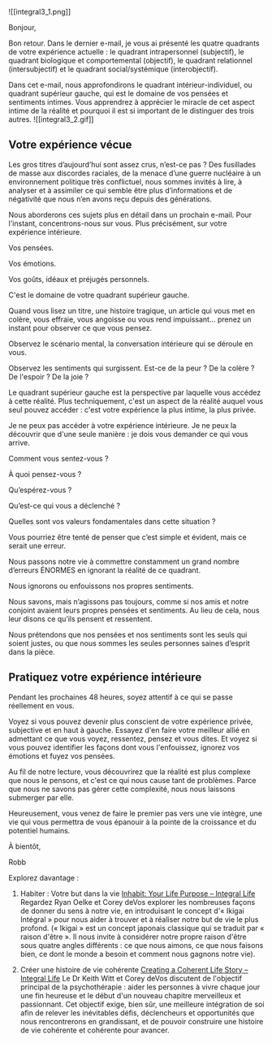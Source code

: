 ![[integral3_1.png]]

Bonjour,

Bon retour. Dans le dernier e-mail, je vous ai présenté les quatre quadrants de votre expérience actuelle : le quadrant intrapersonnel (subjectif), le quadrant biologique et comportemental (objectif), le quadrant relationnel (intersubjectif) et le quadrant social/systémique (interobjectif).

Dans cet e-mail, nous approfondirons le quadrant intérieur-individuel, ou quadrant supérieur gauche, qui est le domaine de vos pensées et sentiments intimes. Vous apprendrez à apprécier le miracle de cet aspect intime de la réalité et pourquoi il est si important de le distinguer des trois autres.
![[integral3_2.gif]]

## Votre expérience vécue

Les gros titres d’aujourd’hui sont assez crus, n’est-ce pas ? Des fusillades de masse aux discordes raciales, de la menace d’une guerre nucléaire à un environnement politique très conflictuel, nous sommes invités à lire, à analyser et à assimiler ce qui semble être plus d’informations et de négativité que nous n’en avons reçu depuis des générations.

Nous aborderons ces sujets plus en détail dans un prochain e-mail. Pour l'instant, concentrons-nous sur vous. Plus précisément, sur votre expérience intérieure.

Vos pensées.

Vos émotions.

Vos goûts, idéaux et préjugés personnels.

C'est le domaine de votre quadrant supérieur gauche.

Quand vous lisez un titre, une histoire tragique, un article qui vous met en colère, vous effraie, vous angoisse ou vous rend impuissant… prenez un instant pour observer ce que vous pensez.

Observez le scénario mental, la conversation intérieure qui se déroule en vous.

Observez les sentiments qui surgissent. Est-ce de la peur ? De la colère ? De l'espoir ? De la joie ?

Le quadrant supérieur gauche est la perspective par laquelle vous accédez à cette réalité. Plus techniquement, c'est un aspect de la réalité auquel vous seul pouvez accéder : c'est votre expérience la plus intime, la plus privée.

Je ne peux pas accéder à votre expérience intérieure. Je ne peux la découvrir que d'une seule manière : je dois vous demander ce qui vous arrive.

Comment vous sentez-vous ?

À quoi pensez-vous ?

Qu’espérez-vous ?

Qu’est-ce qui vous a déclenché ?

Quelles sont vos valeurs fondamentales dans cette situation ?

Vous pourriez être tenté de penser que c’est simple et évident, mais ce serait une erreur.

Nous passons notre vie à commettre constamment un grand nombre d’erreurs ÉNORMES en ignorant la réalité de ce quadrant.

Nous ignorons ou enfouissons nos propres sentiments.

Nous savons, mais n’agissons pas toujours, comme si nos amis et notre conjoint avaient leurs propres pensées et sentiments. Au lieu de cela, nous leur disons ce qu’ils pensent et ressentent.

Nous prétendons que nos pensées et nos sentiments sont les seuls qui soient justes, ou que nous sommes les seules personnes saines d’esprit dans la pièce.

## Pratiquez votre expérience intérieure

Pendant les prochaines 48 heures, soyez attentif à ce qui se passe réellement en vous.

Voyez si vous pouvez devenir plus conscient de votre expérience privée, subjective et en haut à gauche. Essayez d'en faire votre meilleur allié en admettant ce que vous voyez, ressentez, pensez et vous dites. Et voyez si vous pouvez identifier les façons dont vous l'enfouissez, ignorez vos émotions et fuyez vos pensées.

Au fil de notre lecture, vous découvrirez que la réalité est plus complexe que nous le pensons, et c'est ce qui nous cause tant de problèmes. Parce que nous ne savons pas gérer cette complexité, nous nous laissons submerger par elle.

Heureusement, vous venez de faire le premier pas vers une vie intègre, une vie qui vous permettra de vous épanouir à la pointe de la croissance et du potentiel humains.

À bientôt,

Robb

Explorez davantage :
1. Habiter : Votre but dans la vie [Inhabit: Your Life Purpose – Integral Life](https://integrallife.us14.list-manage.com/track/click?u=a5c598fc4dd1ba5f76945fdc6&id=3071a3f720&e=260ca26db4)
Regardez Ryan Oelke et Corey deVos explorer les nombreuses façons de donner du sens à notre vie, en introduisant le concept d'« Ikigai Intégral » pour nous aider à trouver et à réaliser notre but de vie le plus profond. (« Ikigai » est un concept japonais classique qui se traduit par « raison d'être ». Il nous invite à considérer notre propre raison d'être sous quatre angles différents : ce que nous aimons, ce que nous faisons bien, ce dont le monde a besoin et comment nous gagnons notre vie).

2. Créer une histoire de vie cohérente [Creating a Coherent Life Story – Integral Life](https://integrallife.us14.list-manage.com/track/click?u=a5c598fc4dd1ba5f76945fdc6&id=8b9e6ab1f1&e=260ca26db4)
Le Dr Keith Witt et Corey deVos discutent de l'objectif principal de la psychothérapie : aider les personnes à vivre chaque jour une fin heureuse et le début d'un nouveau chapitre merveilleux et passionnant. Cet objectif exige, bien sûr, une meilleure intégration de soi afin de relever les inévitables défis, déclencheurs et opportunités que nous rencontrerons en grandissant, et de pouvoir construire une histoire de vie cohérente et cohérente pour avancer.